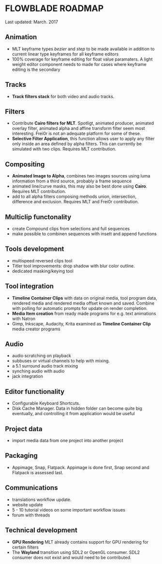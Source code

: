# FLOWBLADE ROADMAP

Last updated: March. 2017


## Animation
- MLT keyframe types *bezier* and *step* to be made available in addition to current linear type keyframes for all keyframe editors
- 100% coverage for keyframe editing for float value paramaters. A light weight editor component needs to made for cases where keyframe editing is the secondary 

## Tracks
- **Track filters stack** for both video and audio tracks.

## Filters
- Contribute **Cairo filters for MLT**. Spotligt, animated producer, animated overlay filter, animated alpha and affine transform filter seem most interesting. Frei0r is not an adequate platform for some of these.
- **Selective Filter Application**, this function allows user to apply any filter only inside an area defined by alpha filters. This can currently be simulated with two clips. Requires MLT contribution.

## Compositing

- **Animated Image to Alpha**, combines two images sources using luma information from a third source, probably a frame sequence
- animated line/curve masks, this may also be best done using **Cairo**.  Requires MLT contribution.
- add to all alpha filters composing methods union, intersection, difference and exclusion.  Requires MLT and Frei0r contribution.

## Multiclip functonality
- create Compound clips from selections and full sequences
- make possible to combinen sequences with insett and append functions

## Tools development

- multispeed reversed clips tool
- Titler tool improvements: drop shadow with blur color outline.
- dedicated masking/keying tool

## Tool integration
- **Timeline Container Clips** with data on original media, tool program data, rendered media and rendered media offset known and saved. Combine with polling for automatic prompts for update on render completion.
- **Media Item creation** from ready made programs for e.g. text animations with Natron
- Gimp, Inkscape, Audacity, Krita examined as **Timeline Container Clip** media creator programs

## Audio
- audio scratching on playback
- subbuses or virtual channels to help with mixing.
- a 5.1 surround audio track mixing
- synching audio with audio
- jack integration

## Editor functionality

- Configurable Keyboard Shortcuts.
- Disk Cache Manager. Data in hidden folder can become quite big eventually, and controlling it from application would be useful

## Project data

- import media data from one project into another project

## Packaging

- Appimage, Snap, Flatpack. Appimage is done first, Snap second and Flatpack is assessed last.

## Communications

- translations workflow update. 
- website update
- 5 - 10 tutorial videos on some important workflow issues
- forum with threads


## Technical development
- **GPU Rendering** MLT already contains support for GPU rendering for certain filters
- The **Wayland** transition using SDL2 or OpenGL consumer. SDL2 consumer does not exist and would need to be contributed.
	

	
	
